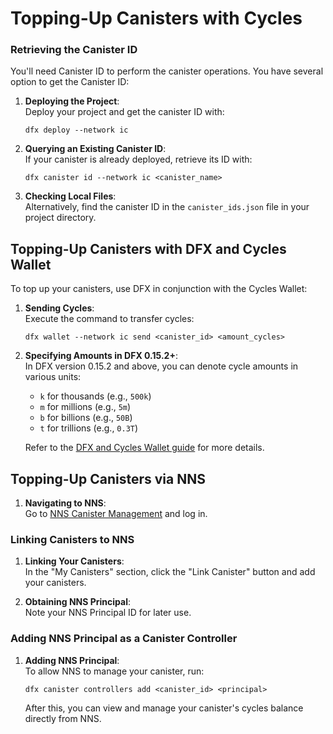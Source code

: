 # Topping-Up Canisters with Cycles

### Retrieving the Canister ID

You'll need Canister ID to perform the canister operations. You have several option to get the Canister ID:

1. **Deploying the Project**:  
   Deploy your project and get the canister ID with:  
   ```shell
   dfx deploy --network ic
   ```
   
2. **Querying an Existing Canister ID**:  
   If your canister is already deployed, retrieve its ID with:  
   ```shell
   dfx canister id --network ic <canister_name>
   ```
   
3. **Checking Local Files**:  
   Alternatively, find the canister ID in the `canister_ids.json` file in your project directory.

## Topping-Up Canisters with DFX and Cycles Wallet

To top up your canisters, use DFX in conjunction with the Cycles Wallet:

1. **Sending Cycles**:  
   Execute the command to transfer cycles:  
   ```shell
   dfx wallet --network ic send <canister_id> <amount_cycles>
   ```
   
2. **Specifying Amounts in DFX 0.15.2+**:  
   In DFX version 0.15.2 and above, you can denote cycle amounts in various units:
   - `k` for thousands (e.g., `500k`)
   - `m` for millions (e.g., `5m`)
   - `b` for billions (e.g., `50B`)
   - `t` for trillions (e.g., `0.3T`)

   Refer to the [DFX and Cycles Wallet guide](DFX_Wallet.md) for more details.

## Topping-Up Canisters via NNS

1. **Navigating to NNS**:  
   Go to [NNS Canister Management](https://nns.ic0.app/canisters/) and log in.

### Linking Canisters to NNS

1. **Linking Your Canisters**:  
   In the "My Canisters" section, click the "Link Canister" button and add your canisters.
   
2. **Obtaining NNS Principal**:  
   Note your NNS Principal ID for later use.

### Adding NNS Principal as a Canister Controller

1. **Adding NNS Principal**:  
   To allow NNS to manage your canister, run:  
   ```shell
   dfx canister controllers add <canister_id> <principal>
   ```
   
   After this, you can view and manage your canister's cycles balance directly from NNS.
